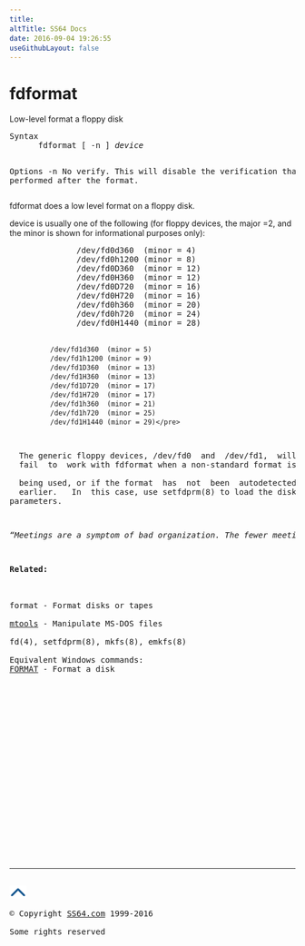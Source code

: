 ```yaml
---
title:
altTitle: SS64 Docs
date: 2016-09-04 19:26:55
useGithubLayout: false
---
```

<!-- #BeginLibraryItem "/Library/head_bash.lbi" --><!-- #EndLibraryItem --><h1>fdformat</h1> 
<p>Low-level format a floppy disk</p>
<pre>Syntax
      fdformat [ -n ] <i>device

</i>Options
       -n     No verify.  This will disable the verification
              that is performed after the format.</pre>
<p>  fdformat does a low level format on a floppy disk.  </p>
<p>device
  is usually one of the following (for floppy  devices,  the major  =2, and the minor is shown for informational purposes only):</p>
<pre>              /dev/fd0d360  (minor = 4)
              /dev/fd0h1200 (minor = 8)
              /dev/fd0D360  (minor = 12)
              /dev/fd0H360  (minor = 12)
              /dev/fd0D720  (minor = 16)
              /dev/fd0H720  (minor = 16)
              /dev/fd0h360  (minor = 20)
              /dev/fd0h720  (minor = 24)
              /dev/fd0H1440 (minor = 28)

              /dev/fd1d360  (minor = 5)
              /dev/fd1h1200 (minor = 9)
              /dev/fd1D360  (minor = 13)
              /dev/fd1H360  (minor = 13)
              /dev/fd1D720  (minor = 17)
              /dev/fd1H720  (minor = 17)
              /dev/fd1h360  (minor = 21)
              /dev/fd1h720  (minor = 25)
              /dev/fd1H1440 (minor = 29)</pre>
<p>  The generic floppy devices, /dev/fd0  and  /dev/fd1,  will 
  fail  to  work with fdformat when a non-standard format is<br>
  being used, or if the format  has  not  been  autodetected 
  earlier.   In  this case, use setfdprm(8) to load the disk
parameters.</p>
<p class="quote"><i>“Meetings are a symptom of bad organization. The fewer meetings the better” ~ Peter F. Drucker</i></p>
<p><b>Related:</b><br>
<br>
format - Format disks or tapes<br>
<a href="mtools.html">mtools</a> - Manipulate MS-DOS files<br>
fd(4), setfdprm(8), mkfs(8), emkfs(8)<br>
Equivalent Windows commands: 
<a href="../nt/format.html">FORMAT</a> - Format a disk</p><!-- #BeginLibraryItem "/Library/foot_bash.lbi" --><p><script async="" src="//pagead2.googlesyndication.com/pagead/js/adsbygoogle.js"></script>
<!-- bash300 -->
<ins class="adsbygoogle" style="display:inline-block;width:300px;height:250px" data-ad-client="ca-pub-6140977852749469" data-ad-slot="4615356305"></ins>
<script>
(adsbygoogle = window.adsbygoogle || []).push({});
</script></p>
<hr>
<div id="bl" class="footer"><a href="#"><img src="../images/top.png" width="30" height="22" alt="Back to the Top"></a></div>
<div id="br" class="footer, tagline">© Copyright <a href="http://ss64.com/">SS64.com</a> 1999-2016<br>
Some rights reserved</div><!-- #EndLibraryItem -->

